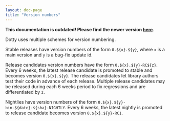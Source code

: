 ```yaml
---
layout: doc-page
title: "Version numbers"
---
```


**This documentation is outdated! Please find the newer version [here](../contributing/release.md)**.

Dotty uses multiple schemes for version numbering.

Stable releases have version numbers of the form `0.${x}.${y}`, where `x` is a main version and `y` is a bug-fix update id.

Release candidates version numbers have the form `0.${x}.${y}-RC${z}`. 
Every 6 weeks, the latest release candidate is promoted to stable and becomes version `0.${x}.${y}`.
The release candidates let library authors test their code in advance of each
release. Multiple release candidates may be released during each 6 weeks
period to fix regressions and are differentiated by `z`.

Nightlies have version numbers of the form `0.${x}.${y}-bin-${date}-${sha}-NIGHTLY`.
Every 6 weeks, the latest nightly is promoted to release candidate becomes version `0.${x}.${y}-RC1`.
